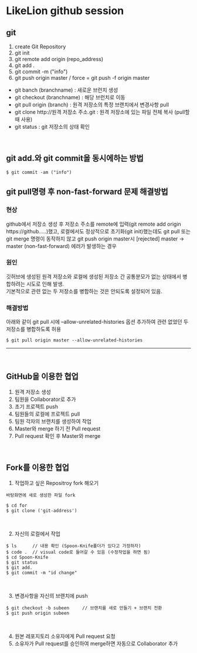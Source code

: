 # LikeLion github session

## git
1. create Git Repository
2. git init
3. git remote add origin (repo_address)
4. git add .   
5. git commit -m ("info")
6. git push origin master / force = git push -f origin master

* git banch (branchname) : 새로운 브런치 생성<br>
* git checkout (branchname) : 해당 브런치로 이동<br>
* git pull origin (branch) : 원격 저장소의 특정 브랜치에서 변경사항 pull<br>
* git clone http://원격 저장소 주소.git : 원격 저장소에 있는 파일 전체 복사 (pull할 때 사용)<br>
* git status : git 저장소의 상태 확인<br>
<br>

## git add.와 git commit을 동시에하는 방법 

```
$ git commit -am ("info")  
```

## git pull명령 후 non-fast-forward 문제 해결방법
### 현상
github에서 저장소 생성 후 저장소 주소를 remote에 입력(git remote add origin https://github…..)했고, 로컬에서도 정상적으로 초기화(git init)했는데도 git pull 또는 git merge 명령이 동작하지 않고 git push origin master시 [rejected] master -> master (non-fast-forward) 에러가 발생하는 경우

### 원인
깃허브에 생성된 원격 저장소와 로컬에 생성된 저장소 간 공통분모가 없는 상태에서 병합하려는 시도로 인해 발생.<br>기본적으로 관련 없는 두 저장소를 병합하는 것은 안되도록 설정되어 있음.

### 해결방법
아래와 같이 git pull 시에 –allow-unrelated-histories 옵션 추가하여 관련 없었던 두 저장소를 병합하도록 허용<br>
```
$ git pull origin master --allow-unrelated-histories
```
----------------------------------------------------------------------
<br>

## GitHub을 이용한 협업

1. 원격 저장소 생성
2. 팀원을  Collaborator로 추가
3. 초기 프로젝트 push
4. 팀원들의 로컬에 프로젝트 pull
5. 팀원 각자의 브랜치를 생성하여 작업
6. Master와 merge 하기 전 Pull request
7. Pull request 확인 후 Master와 merge
<br>

## Fork를 이용한 협업

1. 작업하고 싶은 Repositroy fork 해오기
```
바탕화면에 새로 생성한 파일 fork

$ cd for
$ git clone ('git-address')
```
<br>

2. 자신의 로컬에서 작업
```
$ ls      // 내용 확인 (Spoon-Knife폴더가 있다고 가정하자)
$ code .  // visual code로 들어갈 수 있음 (수정작업을 하면 됨)
$ cd Spoon-Knife
$ git status 
$ git add.
$ git commit -m "id change"
```
<br>

3. 변경사항을 자신의 브랜치에 push
```
$ git checkout -b subeen     // 브랜치를 새로 만들기 + 브랜치 전환
$ git push origin subeen

```
<br>

4. 원본 레포지토리 소유자에게 Pull request 요청
5. 소유자가 Pull request를 승인하여 merge하면 자동으로 Collaborator 추가

